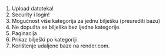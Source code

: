 1. Upload datoteka!
2. Security i login!
3. Mogućnost više kategorija za jednu bilješku (preurediti bazu)
4. Ne dopušta se bilješka bez ijedne kategorije.
5. Paginacija
6. Prikaz bilješki po kategoriji
7. Korištenje udaljene baze na render.com.